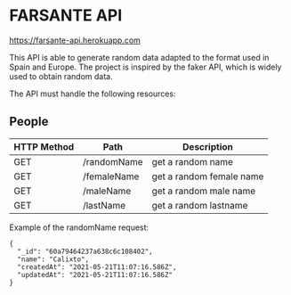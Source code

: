 # FARSANTE API

https://farsante-api.herokuapp.com

This API is able to generate random data adapted to the format used in Spain and Europe.
The project is inspired by the faker API, which is widely used to obtain random data.

The API must handle the following resources:

## People

| HTTP Method |     Path     |        Description        |
| ----------- | ------------ | ------------------------- |
| GET         | /randomName  | get a random name         |
| GET         | /femaleName  | get a random female name  |
| GET         | /maleName    | get a random male name    |
| GET         | /lastName    | get a random lastname     |


Example of the randomName request:

```
{
  "_id": "60a79464237a638c6c108402",
  "name": "Calixto",
  "createdAt": "2021-05-21T11:07:16.586Z",
  "updatedAt": "2021-05-21T11:07:16.586Z"
}
